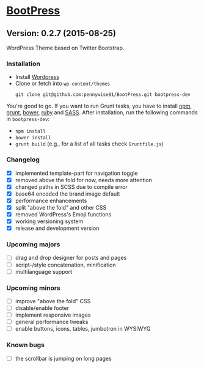 # [BootPress](http://bootpress.larsschweisthal.de)

## Version: 0.2.7 (2015-08-25)
WordPress Theme based on Twitter Bootstrap.

### Installation
- Install [Wordpress](https://de.wordpress.org/)
- Clone or fetch into `wp-content/themes`
  ```
  git clone git@github.com:pennywise81/BootPress.git bootpress-dev
  ```

You're good to go. If you want to run Grunt tasks, you have to install [npm](https://nodejs.org/), [grunt](http://gruntjs.com/getting-started), [bower](http://bower.io/#install-bower), [ruby](http://rubyinstaller.org/) and [SASS](http://sass-lang.com/install). After installation, run the following commands in `bootpress-dev`:

- `npm install`
- `bower install`
- `grunt build` (e.g., for a list of all tasks check `Gruntfile.js`)

### Changelog
- [x] implemented template-part for navigation toggle
- [x] removed above the fold for now, needs more attention
- [x] changed paths in SCSS due to compile error
- [x] base64 encoded the brand image default
- [x] performance enhancements
- [x] split "above the fold" and other CSS
- [x] removed WordPress's Emoji functions
- [x] working versioning system
- [x] release and development version

### Upcoming majors
- [ ] drag and drop designer for posts and pages
- [ ] script-/style concatenation, minification
- [ ] multilanguage support

### Upcoming minors
- [ ] improve "above the fold" CSS
- [ ] disable/enable footer
- [ ] implement responsive images
- [ ] general performance tweaks
- [ ] enable buttons, icons, tables, jumbotron in WYSIWYG

### Known bugs
- [ ] the scrollbar is jumping on long pages